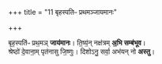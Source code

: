 +++
title = "11 बृहस्पतिᳶ प्रथमञ्जायमानः"

+++


बृह॒स्पति॑ᳶ प्रथ॒मञ् **जाय॑मानः**। ति॒ष्य॒॑न् नक्ष॑त्रम् **अ॒भि सम्ब॑भूव**।  
श्रेष्ठो॑ दे॒वाना॒म् पृत॑नासु जि॒ष्णुः। दिशोऽनु॒ सर्वा॒ अभ॑यन् नो **अस्तु**।  
